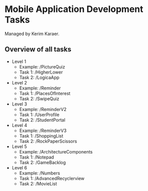 # Mobile Application Development Tasks
Managed by Kerim Karaer.

## Overview of all tasks
* Level 1
  * Example: /PictureQuiz
  * Task 1: /HigherLower
  * Task 2: /LogicaApp
* Level 2
  * Example: /Reminder
  * Task 1: /PlacesOfInterest
  * Task 2: /SwipeQuiz
* Level 3
  * Example: /ReminderV2
  * Task 1: /UserProfile
  * Task 2: /StudentPortal
* Level 4
  * Example: /ReminderV3
  * Task 1: /ShoppingList
  * Task 2: /RockPaperScissors
* Level 5
  * Example: /ArchitectureComponents
  * Task 1: /Notepad
  * Task 2: /GameBacklog
* Level 6
  * Example: /Numbers
  * Task 1: /AdvancedRecyclerview
  * Task 2: /MovieList